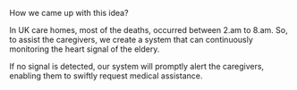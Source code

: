 How we came up with this idea?

In UK care homes, most of the deaths,
occurred between 2.am to 8.am.
So, to assist the caregivers, 
we create a system that can continuously monitoring the heart signal of the eldery.

If no signal is detected, 
our system will promptly alert the caregivers, 
enabling them to swiftly request medical assistance. 

